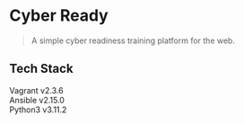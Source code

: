 # Cyber Ready

> A simple cyber readiness training platform for the web.

## Tech Stack

Vagrant v2.3.6 <br>
Ansible v2.15.0 <br>
Python3 v3.11.2 <br>
